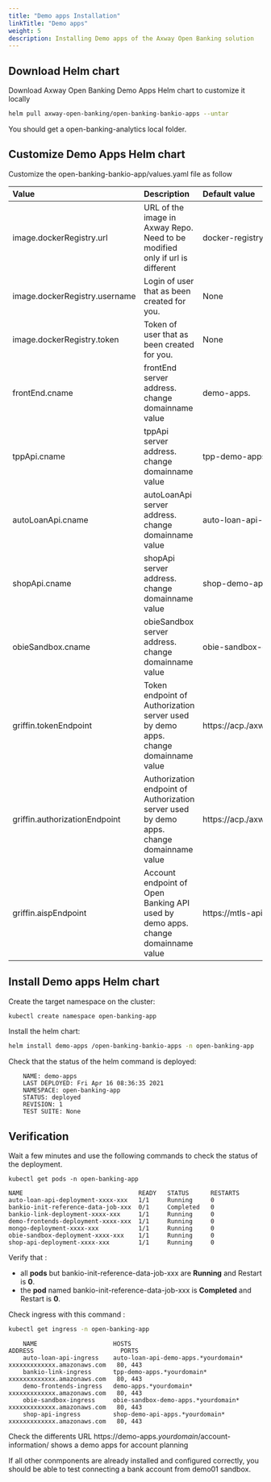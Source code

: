 ```yaml
---
title: "Demo apps Installation"
linkTitle: "Demo apps"
weight: 5
description: Installing Demo apps of the Axway Open Banking solution
---
```



## Download Helm chart

Download Axway Open Banking Demo Apps Helm chart to customize it locally

```bash
helm pull axway-open-banking/open-banking-bankio-apps --untar
```

You should get a open-banking-analytics local folder.

## Customize Demo Apps Helm chart

Customize the open-banking-bankio-app/values.yaml file as follow

| Value         | Description                           | Default value  |
|:------------- |:------------------------------------- |:-------------- |
| image.dockerRegistry.url | URL of the image in Axway Repo. Need to be modified only if url is different| docker-registry.demo.axway.com/open-banking/apps |
| image.dockerRegistry.username | Login of user that as been created for you. | None |
| image.dockerRegistry.token | Token of user that as been created for you. | None |
| frontEnd.cname | frontEnd server address. change domainname value | demo-apps.<domainname> |
| tppApi.cname | tppApi server address. change domainname value | tpp-demo-apps.<domainname> |
| autoLoanApi.cname | autoLoanApi server address. change domainname value | auto-loan-api-demo-apps.<domainname> |
| shopApi.cname | shopApi server address. change domainname value |shop-demo-api-apps.<domainname> |
| obieSandbox.cname | obieSandbox server address. change domainname value | obie-sandbox-demo-apps.<domainname> |
| griffin.tokenEndpoint | Token endpoint of Authorization server used by demo apps. change domainname value | https://acp.<domainname>/axway/openbanking_demo/oauth2/token |
| griffin.authorizationEndpoint | Authorization endpoint of Authorization server used by demo apps. change domainname value | https://acp.<domainname>/axway/openbanking_demo/oauth2/authorize |
| griffin.aispEndpoint | Account endpoint of Open Banking API used by demo apps. change domainname value | https://mtls-api-proxy.<domainname>/open-banking/v3.1/aisp |

## Install Demo apps Helm chart

Create the target namespace on the cluster:

```bash
kubectl create namespace open-banking-app
```

Install the  helm chart:

```bash
helm install demo-apps /open-banking-bankio-apps -n open-banking-app
```

Check that the status of the helm command is deployed:

```
    NAME: demo-apps
    LAST DEPLOYED: Fri Apr 16 08:36:35 2021 
    NAMESPACE: open-banking-app
    STATUS: deployed
    REVISION: 1 
    TEST SUITE: None
```

## Verification

Wait a few minutes and use the following commands to check the status of the deployment.

```
kubectl get pods -n open-banking-app
```

```
NAME                                READY   STATUS      RESTARTS   
auto-loan-api-deployment-xxxx-xxx   1/1     Running     0          
bankio-init-reference-data-job-xxx  0/1     Completed   0          
bankio-link-deployment-xxxx-xxx     1/1     Running     0          
demo-frontends-deployment-xxxx-xxx  1/1     Running     0          
mongo-deployment-xxxx-xxx           1/1     Running     0          
obie-sandbox-deployment-xxxx-xxx    1/1     Running     0          
shop-api-deployment-xxxx-xxx        1/1     Running     0          
```

Verify that :

* all **pods** but bankio-init-reference-data-job-xxx are  **Running** and Restart is **0**.
* the **pod** named bankio-init-reference-data-job-xxx is  **Completed** and Restart is **0**.

Check ingress with this command :

```bash
kubectl get ingress -n open-banking-app 
```

```
    NAME                     HOSTS                                 ADDRESS                        PORTS     
    auto-loan-api-ingress    auto-loan-api-demo-apps.*yourdomain*   xxxxxxxxxxxxx.amazonaws.com   80, 443   
    bankio-link-ingress      tpp-demo-apps.*yourdomain*             xxxxxxxxxxxxx.amazonaws.com   80, 443   
    demo-frontends-ingress   demo-apps.*yourdomain*                 xxxxxxxxxxxxx.amazonaws.com   80, 443   
    obie-sandbox-ingress     obie-sandbox-demo-apps.*yourdomain*    xxxxxxxxxxxxx.amazonaws.com   80, 443   
    shop-api-ingress         shop-demo-api-apps.*yourdomain*        xxxxxxxxxxxxx.amazonaws.com   80, 443  
```

Check the differents URL
https://demo-apps.*yourdomain*/account-information/ shows a demo apps for account planning

If all other conmponents are already installed and configured correctly, you should be able to test connecting a bank account from demo01 sandbox.

